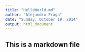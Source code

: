 ```yaml
---
title: "HelloWorld.md"
author: "Alejandro Fraga"
date: "Sunday, October 19, 2014"
output: html_document
---
```

## This is a markdown file
